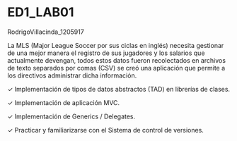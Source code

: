 # ED1_LAB01
RodrigoVillacinda_1205917

La MLS (Major League Soccer por sus ciclas en inglés) necesita gestionar de
una mejor manera el registro de sus jugadores y los salarios que
actualmente devengan, todos estos datos fueron recolectados en archivos
de texto separados por comas (CSV) se
creó una aplicación que permite a los directivos administrar dicha
información.

✓ Implementación de tipos de datos abstractos (TAD) en librerías de
clases.

✓ Implementación de aplicación MVC.

✓ Implementación de Generics / Delegates.

✓ Practicar y familiarizarse con el Sistema de control de versiones.
